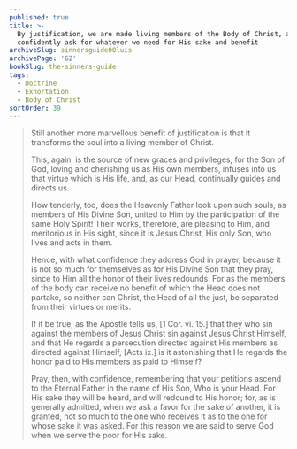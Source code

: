 ```yaml
---
published: true
title: >-
  By justification, we are made living members of the Body of Christ, and may
  confidently ask for whatever we need for His sake and benefit
archiveSlug: sinnersguide00luis
archivePage: '62'
bookSlug: the-sinners-guide
tags:
  - Doctrine
  - Exhortation
  - Body of Christ
sortOrder: 39
---
```


> Still another more marvellous benefit of justification is that it transforms the soul into a living member of Christ.
>
> This, again, is the source of new graces and privileges, for the Son of God, loving and cherishing us as His own members, infuses into us that virtue which is His life, and, as our Head, continually guides and directs us.
>
> How tenderly, too, does the Heavenly Father look upon such souls, as members of His Divine Son, united to Him by the participation of the same Holy Spirit! Their works, therefore, are pleasing to Him, and meritorious in His sight, since it is Jesus Christ, His only Son, who lives and acts in them.
>
> Hence, with what confidence they address God in prayer, because it is not so much for themselves as for His Divine Son that they pray, since to Him all the honor of their lives redounds. For as the members of the body can receive no benefit of which the Head does not partake, so neither can Christ, the Head of all the just, be separated from their virtues or merits.
>
> If it be true, as the Apostle tells us, [1 Cor. vi. 15.] that they who sin against the members of Jesus Christ sin against Jesus Christ Himself, and that He regards a persecution directed against His members as directed against Himself, [Acts ix.] is it astonishing that He regards the honor paid to His members as paid to Himself?
>
> Pray, then, with confidence, remembering that your petitions ascend to the Eternal Father in the name of His Son, Who is your Head. For His sake they will be heard, and will redound to His honor; for, as is generally admitted, when we ask a favor for the sake of another, it is granted, not so much to the one who receives it as to the one for whose sake it was asked. For this reason we are said to serve God when we serve the poor for His sake.
